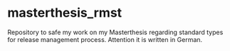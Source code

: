 # masterthesis_rmst
Repository to safe my work on my Masterthesis regarding standard types for release management process. Attention it is written in German.
